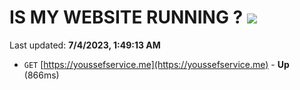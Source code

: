 # IS MY WEBSITE RUNNING ? [![](https://img.shields.io/static/v1?label=Sponsor&message=%E2%9D%A4&logo=GitHub&color=%23fe8e86)](https://github.com/sponsors/<username>)

Last updated: **7/4/2023, 1:49:13 AM**

- `GET` [https://youssefservice.me](https://youssefservice.me) - **Up** (866ms)
